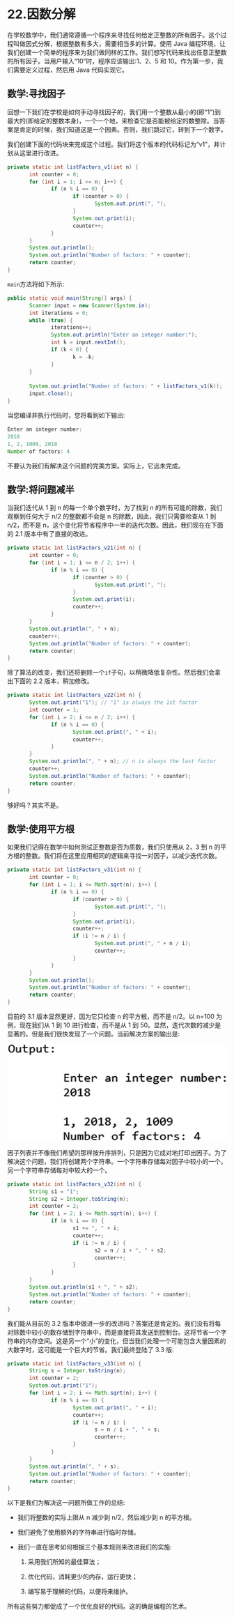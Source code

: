 # 22.因数分解

在学校数学中，我们通常遵循一个程序来寻找任何给定正整数的所有因子。这个过程叫做因式分解，根据整数有多大，需要相当多的计算。使用 Java 编程环境，让我们创建一个简单的程序来为我们做同样的工作。我们想写代码来找出任意正整数的所有因子。当用户输入“10”时，程序应该输出:1、2、5 和 10。作为第一步，我们需要定义过程，然后用 Java 代码实现它。

## 数学:寻找因子

回想一下我们在学校是如何手动寻找因子的，我们用一个整数从最小的(即“1”)到最大的(即给定的整数本身)，一个一个地，来检查它是否能被给定的数整除。当答案是肯定的时候，我们知道这是一个因素。否则，我们跳过它，转到下一个数字。

我们创建下面的代码块来完成这个过程。我们将这个版本的代码标记为“v1”，并计划从这里进行改进。

```java
private static int listFactors_v1(int n) {
       int counter = 0;
       for (int i = 1; i <= n; i++) {
              if (n % i == 0) {
                     if (counter > 0) {
                            System.out.print(", ");
                     }
                     System.out.print(i);
                     counter++;
              }
       }
       System.out.println();
       System.out.println("Number of factors: " + counter);
       return counter;
}

```

`main`方法将如下所示:

```java
public static void main(String[] args) {
       Scanner input = new Scanner(System.in);
       int iterations = 0;
       while (true) {
              iterations++;
              System.out.println("Enter an integer number:");
              int k = input.nextInt();
              if (k < 0) {
                     k = -k;
              }
       }

       System.out.println("Number of factors: " + listFactors_v1(k));
       input.close();
}

```

当您编译并执行代码时，您将看到如下输出:

```java
Enter an integer number:
2018
1, 2, 1009, 2018
Number of factors: 4

```

不要认为我们有解决这个问题的完美方案。实际上，它远未完成。

## 数学:将问题减半

当我们迭代从 1 到 n 的每一个单个数字时，为了找到 n 的所有可能的除数，我们观察到任何大于 n/2 的整数都不会是 n 的除数，因此，我们只需要检查从 1 到 n/2，而不是 n，这个变化将节省程序中一半的迭代次数。因此，我们现在在下面的 2.1 版本中有了直接的改进。

```java
private static int listFactors_v21(int n) {
       int counter = 0;
       for (int i = 1; i <= n / 2; i++) {
              if (n % i == 0) {
                     if (counter > 0) {
                            System.out.print(", ");
                     }
                     System.out.print(i);
                     counter++;
              }
       }
       System.out.println(", " + n);
       counter++;
       System.out.println("Number of factors: " + counter);
       return counter;
}

```

除了算法的改变，我们还将删除一个`if`子句，以稍微降低复杂性。然后我们会拿出下面的 2.2 版本，稍加修改。

```java
private static int listFactors_v22(int n) {
       System.out.print("1"); // "1" is always the 1st factor
       int counter = 1;
       for (int i = 2; i <= n / 2; i++) {
              if (n % i == 0) {
                     System.out.print(", " + i);
                     counter++;
              }
       }
       System.out.println(", " + n); // n is always the last factor
       counter++;
       System.out.println("Number of factors: " + counter);
       return counter;
}

```

够好吗？其实不是。

## 数学:使用平方根

如果我们记得在数学中如何测试正整数是否为质数，我们只使用从 2，3 到 n 的平方根的整数。我们将在这里应用相同的逻辑来寻找一对因子，以减少迭代次数。

```java
private static int listFactors_v31(int n) {
       int counter = 0;
       for (int i = 1; i <= Math.sqrt(n); i++) {
              if (n % i == 0) {
                     if (counter > 0) {
                            System.out.print(", ");
                     }
                     System.out.print(i);
                     counter++;
                     if (i != n / i) {
                            System.out.print(", " + n / i);
                            counter++;
                     }
              }
       }
       System.out.println();
       System.out.println("Number of factors: " + counter);
       return counter;
}

```

目前的 3.1 版本显然更好，因为它只检查 n 的平方根，而不是 n/2。以 n=100 为例，现在我们从 1 到 10 进行检查，而不是从 1 到 50。显然，迭代次数的减少是显著的。但是我们很快发现了一个问题。当前解决方案的输出是:

![img/485723_1_En_22_Figa_HTML.jpg](img/485723_1_En_22_Figa_HTML.jpg)

因子列表并不像我们希望的那样按升序排列，只是因为它成对地打印出因子。为了解决这个问题，我们将创建两个字符串。一个字符串存储每对因子中较小的一个。另一个字符串存储每对中较大的一个。

```java
private static int listFactors_v32(int n) {
       String s1 = "1";
       String s2 = Integer.toString(n);
       int counter = 2;
       for (int i = 2; i <= Math.sqrt(n); i++) {
              if (n % i == 0) {
                     s1 += ", " + i;
                     counter++;
                     if (i != n / i) {
                            s2 = n / i + ", " + s2;
                            counter++;
                     }
              }
       }
       System.out.println(s1 + ", " + s2);
       System.out.println("Number of factors: " + counter);
       return counter;
}

```

我们能从目前的 3.2 版本中做进一步的改进吗？答案还是肯定的。我们没有将每对除数中较小的数存储到字符串中，而是直接将其发送到控制台。这将节省一个字符串的内存空间。这是另一个“小”的变化，但当我们处理一个可能包含大量因素的大数字时，这可能是一个巨大的节省。我们最终登陆了 3.3 版:

```java
private static int listFactors_v33(int n) {
       String s = Integer.toString(n);
       int counter = 2;
       System.out.print("1");
       for (int i = 2; i <= Math.sqrt(n); i++) {
              if (n % i == 0) {
                     System.out.print(", " + i);
                     counter++;
                     if (i != n / i) {
                            s = n / i + ", " + s;
                            counter++;
                     }
              }
       }
       System.out.println(", " + s);
       System.out.println("Number of factors: " + counter);
       return counter;
}

```

以下是我们为解决这一问题所做工作的总结:

*   我们将整数的实际上限从 n 减少到 n/2，然后减少到 n 的平方根。

*   我们避免了使用额外的字符串进行临时存储。

*   我们一直在思考如何根据三个基本规则来改进我们的实施:
    1.  采用我们所知的最佳算法；

    2.  优化代码，消耗更少的内存，运行更快；

    3.  编写易于理解的代码，以便将来维护。

所有这些努力都促成了一个优化良好的代码。这的确是编程的艺术。